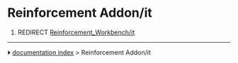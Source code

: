 # Reinforcement Addon/it
1.  REDIRECT [Reinforcement_Workbench/it](Reinforcement_Workbench/it.md)



---
⏵ [documentation index](../README.md) > Reinforcement Addon/it
